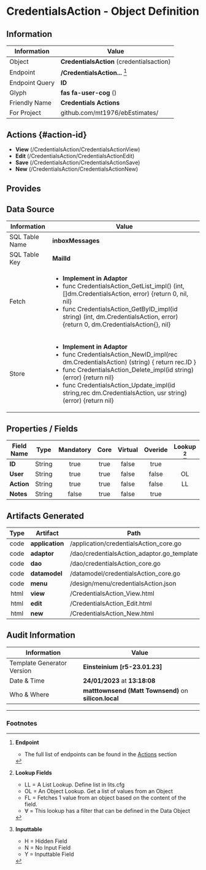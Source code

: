# **CredentialsAction** - Object Definition
##  Information
| Information  | Value  |
|---|---|
|Object         |**CredentialsAction** (credentialsaction) |
|Endpoint 	    |**/CredentialsAction...** [^1]|
|Endpoint Query |**ID**|
Glyph|**fas fa-user-cog** ()
Friendly Name|**Credentials Actions**|
|For Project    |github.com/mt1976/ebEstimates/|

##  Actions {#action-id}

* **View** (/CredentialsAction/CredentialsActionView)
* **Edit** (/CredentialsAction/CredentialsActionEdit)
* **Save** (/CredentialsAction/CredentialsActionSave)
* **New** (/CredentialsAction/CredentialsActionNew)








##  Provides







##  Data Source 
| Information  | Value  |
|---|---|
SQL Table Name       | **inboxMessages**
SQL Table Key | **MailId**
Fetch|<ul><li>**Implement in Adaptor**</li><li> func CredentialsAction_GetList_impl() (int, []dm.CredentialsAction, error) {return 0, nil, nil}</li><li>func CredentialsAction_GetByID_impl(id string) (int, dm.CredentialsAction, error) {return 0, dm.CredentialsAction{}, nil}</li></ul>
Store|<ul><li>**Implement in Adaptor**</li><li>func CredentialsAction_NewID_impl(rec dm.CredentialsAction) (string) { return rec.ID } </li><li>func CredentialsAction_Delete_impl(id string) (error) {return nil}</li><li>func CredentialsAction_Update_impl(id string,rec dm.CredentialsAction, usr string) (error) {return nil}</li></ul>

##  Properties / Fields
| Field Name| Type | Mandatory | Core | Virtual | Overide | Lookup [^2]| Lookup Object      | Lookup Field Source         | Lookup Return Value                | Inputable [^3]|DB Column|Default Value| No Change | Callout | Internal | Display | Mask |
| -- | --  | :--: | :--: | :--: |:--: |:--: |:--: |-- |-- |:--: |-- | --| :--: | :--: | :--: | -- | -- |
|**ID**|String|true|true|false|true|||||NH|ID||false|false|false|text||
|**User**|String|true|true|false|false|OL|Credentials|Credentials_Username|Credentials_Id|Y|User||false|false|false|text||
|**Action**|String|true|true|false|false|LL|credentialStates|||Y|Action||false|false|false|text|true|
|**Notes**|String|false|true|false|true|||||Y|Notes||false|false|false|textarea||


##  Artifacts Generated
| Type | Artifact | Path|
| :--: | -- | -- |
| code | **application** | /application/credentialsAction_core.go |
| code | **adaptor** | /dao/credentialsAction_adaptor.go_template |
| code | **dao** | /dao/credentialsAction_core.go |
| code | **datamodel** | /datamodel/credentialsAction_core.go |
| code | **menu** | /design/menu/credentialsAction.json |
| html | **view** | /CredentialsAction_View.html |
| html | **edit** | /CredentialsAction_Edit.html |
| html | **new** | /CredentialsAction_New.html |


## Audit Information
| Information  | Value |
|---|---|
Template Generator Version   | **Einsteinium [r5-23.01.23]**
Date & Time		     | **24/01/2023** at **13:18:08**
Who & Where		     | **matttownsend (Matt Townsend)** on **silicon.local**

---
### Footnotes
[^1]: **Endpoint**
    * The full list of endpoints can be found in the [Actions](#action-id) section
[^2]: **Lookup Fields**
    * LL = A List Lookup. Define list in lits.cfg
    * OL = An Object Lookup. Get a list of values from an Object
    * FL = Fetches 1 value from an object based on the content of the field. 
    * ∀ = This lookup has a filter that can be defined in the Data Object
[^3]: **Inputtable**   
    * H = Hidden Field
    * N = No Input Field
    * Y = Inputtable Field